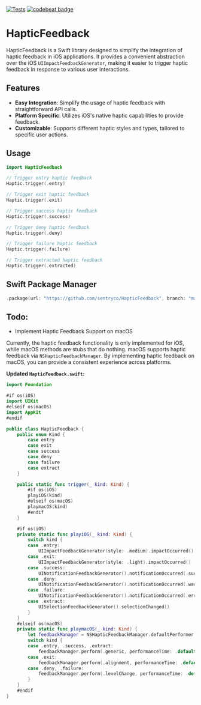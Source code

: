 [![Tests](https://github.com/sentryco/HapticFeedback/actions/workflows/Tests.yml/badge.svg)](https://github.com/sentryco/HapticFeedback/actions/workflows/Tests.yml)
[![codebeat badge](https://codebeat.co/badges/ea085160-e70b-4f56-a538-c58224b56a74)](https://codebeat.co/projects/github-com-sentryco-hapticfeedback-main)

# HapticFeedback

HapticFeedback is a Swift library designed to simplify the integration of haptic feedback in iOS applications. It provides a convenient abstraction over the iOS `UIImpactFeedbackGenerator`, making it easier to trigger haptic feedback in response to various user interactions.

## Features

- **Easy Integration**: Simplify the usage of haptic feedback with straightforward API calls.
- **Platform Specific**: Utilizes iOS's native haptic capabilities to provide feedback.
- **Customizable**: Supports different haptic styles and types, tailored to specific user actions.

## Usage
```swift
import HapticFeedback

// Trigger entry haptic feedback
Haptic.trigger(.entry)

// Trigger exit haptic feedback
Haptic.trigger(.exit)

// Trigger success haptic feedback
Haptic.trigger(.success)

// Trigger deny haptic feedback
Haptic.trigger(.deny)

// Trigger failure haptic feedback
Haptic.trigger(.failure)

// Trigger extracted haptic feedback
Haptic.trigger(.extracted)

```

## Swift Package Manager

```swift
.package(url: "https://github.com/sentryco/HapticFeedback", branch: "main")
```

## Todo:

- Implement Haptic Feedback Support on macOS

Currently, the haptic feedback functionality is only implemented for iOS, while macOS methods are stubs that do nothing. macOS supports haptic feedback via `NSHapticFeedbackManager`. By implementing haptic feedback on macOS, you can provide a consistent experience across platforms.

**Updated `HapticFeedback.swift`:**

```swift:Sources/HapticFeedback/HapticFeedback.swift
import Foundation

#if os(iOS)
import UIKit
#elseif os(macOS)
import AppKit
#endif

public class HapticFeedback {
    public enum Kind {
        case entry
        case exit
        case success
        case deny
        case failure
        case extract
    }

    public static func trigger(_ kind: Kind) {
        #if os(iOS)
        playiOS(kind)
        #elseif os(macOS)
        playmacOS(kind)
        #endif
    }

    #if os(iOS)
    private static func playiOS(_ kind: Kind) {
        switch kind {
        case .entry:
            UIImpactFeedbackGenerator(style: .medium).impactOccurred()
        case .exit:
            UIImpactFeedbackGenerator(style: .light).impactOccurred()
        case .success:
            UINotificationFeedbackGenerator().notificationOccurred(.success)
        case .deny:
            UINotificationFeedbackGenerator().notificationOccurred(.warning)
        case .failure:
            UINotificationFeedbackGenerator().notificationOccurred(.error)
        case .extract:
            UISelectionFeedbackGenerator().selectionChanged()
        }
    }
    #elseif os(macOS)
    private static func playmacOS(_ kind: Kind) {
        let feedbackManager = NSHapticFeedbackManager.defaultPerformer
        switch kind {
        case .entry, .success, .extract:
            feedbackManager.perform(.generic, performanceTime: .default)
        case .exit:
            feedbackManager.perform(.alignment, performanceTime: .default)
        case .deny, .failure:
            feedbackManager.perform(.levelChange, performanceTime: .default)
        }
    }
    #endif
}
```